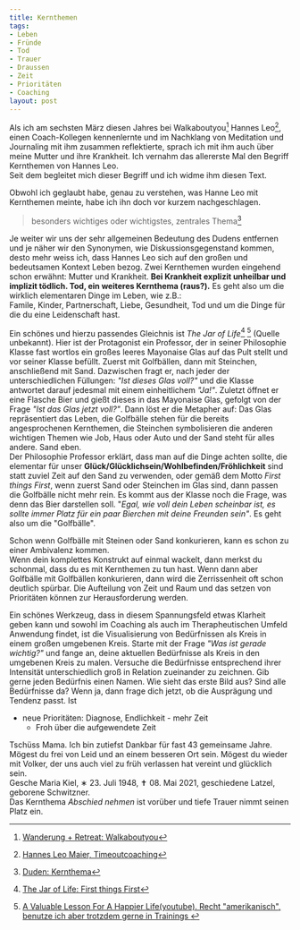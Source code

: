 ```yaml
---
title: Kernthemen
tags:
- Leben
- Fründe
- Tod
- Trauer
- Draussen
- Zeit 
- Prioritäten
- Coaching
layout: post
---
```

Als ich am sechsten März diesen Jahres bei Walkaboutyou[^way] Hannes Leo[^hannes],
einen Coach-Kollegen kennenlernte und im Nachklang von Meditation und Journaling
mit ihm zusammen reflektierte, 
sprach ich mit ihm auch über meine Mutter und ihre Krankheit.
Ich vernahm das allererste Mal den Begriff Kernthemen von Hannes Leo.  
Seit dem begleitet mich dieser Begriff und ich widme ihm diesen Text.<!--break-->

Obwohl ich geglaubt habe, genau zu verstehen, 
was Hanne Leo mit Kernthemen meinte, habe ich ihn doch vor kurzem nachgeschlagen.

> besonders wichtiges oder wichtigstes, zentrales Thema[^duden]

Je weiter wir uns der sehr allgemeinen Bedeutung des Dudens entfernen 
und je näher wir den Synonymen, wie Diskussionsgegenstand kommen,
desto mehr weiss ich, 
dass Hannes Leo sich auf den großen und bedeutsamen Kontext Leben bezog.
Zwei Kernthemen wurden eingehend schon erwähnt: Mutter und Krankheit.
**Bei Krankheit explizit unheilbar und implizit tödlich. Tod, ein weiteres Kernthema (raus?).**
Es geht also um die wirklich elementaren Dinge im Leben, wie z.B.:  
Famile, Kinder, Partnerschaft, Liebe, Gesundheit, Tod 
und um die Dinge für die du eine Leidenschaft hast.

Ein schönes und hierzu passendes Gleichnis 
ist *The Jar of Life*[^jar1] [^jar2] (Quelle unbekannt).
Hier ist der Protagonist ein Professor, der in seiner Philosophie Klasse fast wortlos
ein großes leeres Mayonaise Glas auf das Pult stellt und vor seiner Klasse befüllt.
Zuerst mit Golfbällen, dann mit Steinchen, anschließend mit Sand. 
Dazwischen fragt er, nach jeder der unterschiedlichen Füllungen: *"Ist dieses Glas voll?"*
und die Klasse antwortet darauf jedesmal mit einem einheitlichem *"Ja!"*.
Zuletzt öffnet er eine Flasche Bier und gießt dieses in das Mayonaise Glas,
gefolgt von der Frage *"Ist das Glas jetzt voll?"*.
Dann löst er die Metapher auf: 
Das Glas repräsentiert das Leben, 
die Golfbälle stehen für die bereits angesprochenen Kernthemen, 
die Steinchen symbolisieren die anderen wichtigen Themen wie Job, Haus oder Auto
und der Sand steht für alles andere. Sand eben.  
Der Philosophie Professor erklärt,
dass man auf die Dinge achten sollte, 
die elementar für unser **Glück/Glücklichsein/Wohlbefinden/Fröhlichkeit** sind
statt zuviel Zeit auf den Sand zu verwenden,
oder gemäß dem Motto *First things First*, wenn zuerst Sand oder Steinchen im Glas sind,
dann passen die Golfbälle nicht mehr rein.
Es kommt aus der Klasse noch die Frage, was denn das Bier darstellen soll.
"*Egal, wie voll dein Leben scheinbar ist, 
es sollte immer Platz für ein paar Bierchen mit deine Freunden sein"*.
Es geht also um die "Golfbälle".

Schon wenn Golfbälle mit Steinen oder Sand konkurieren, 
kann es schon zu einer Ambivalenz kommen.   
Wenn dein komplettes Konstrukt auf einmal wackelt, 
dann merkst du schonmal, dass du es mit Kernthemen zu tun hast.
Wenn dann aber Golfbälle mit Golfbällen konkurieren,
dann wird die Zerrissenheit oft schon deutlich spürbar.
Die Aufteilung von Zeit und Raum 
und das setzen von Prioritäten können zur Herausforderung werden.

Ein schönes Werkzeug, dass in diesem Spannungsfeld etwas Klarheit geben kann 
und sowohl im Coaching als auch im Therapheutischen Umfeld Anwendung findet, 
ist die Visualisierung von Bedürfnissen als Kreis in einem großen umgebenen Kreis.
Starte mit der Frage *"Was ist gerade wichtig?"* und fange an,
deine aktuellen Bedürfnisse als Kreis in den umgebenen Kreis zu malen.
Versuche die Bedürfnisse entsprechend ihrer Intensität unterschiedlich groß
in Relation zueinander zu zeichnen. 
Gib gerne jeden Bedürfnis einen Namen.
Wie sieht das erste Bild aus? Sind alle Bedürfnisse da?
Wenn ja, dann frage dich jetzt, ob die Ausprägung und Tendenz passt.
Ist 

  - neue Prioritäten: Diagnose, Endlichkeit - mehr Zeit
    - Froh über die aufgewendete Zeit

Tschüss Mama. Ich bin zutiefst Dankbar für fast 43 gemeinsame Jahre.  
Mögest du frei von Leid und an einem besseren Ort sein.
Mögest du wieder mit Volker, der uns auch viel zu früh verlassen hat vereint 
und glücklich sein.   
Gesche Maria Kiel, ∗ 23. Juli 1948, ✝ 08. Mai 2021, geschiedene Latzel, geborene Schwitzner.  
Das Kernthema *Abschied nehmen* ist vorüber 
und  tiefe Trauer nimmt seinen Platz ein.


[^way]: [Wanderung + Retreat: Walkaboutyou](https://walkaboutyou.org/)
[^hannes]: [Hannes Leo Maier, Timeoutcoaching](https://www.timeoutcoaching.ch)
[^duden]: [Duden: Kernthema](https://www.duden.de/rechtschreibung/Kernthema)
[^jar1]: [The Jar of Life: First things First](https://balancedaction.me/2012/10/17/the-jar-of-life-first-things-first/)
[^jar2]: [A Valuable Lesson For A Happier Life(youtube). Recht "amerikanisch", benutze ich aber trotzdem gerne in Trainings ](https://www.youtube.com/watch?v=SqGRnlXplx0)
